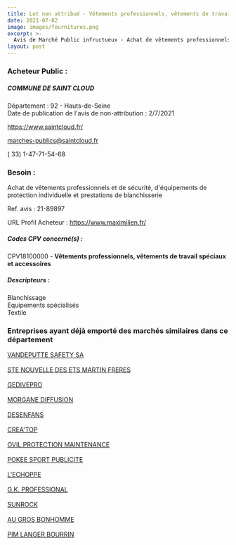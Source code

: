 ```yaml
---
title: Lot non attribué - Vêtements professionnels, vêtements de travail spéciaux et accessoires
date: 2021-07-02
image: images/fournitures.png
excerpt: >-
  Avis de Marché Public infructueux - Achat de vêtements professionnels et de sécurité, d'équipements de protection individuelle et prestations de blanchisserie
layout: post
---
```


### Acheteur Public :
##### COMMUNE DE SAINT CLOUD
Département : 92 - Hauts-de-Seine<br/>
Date de publication de l'avis de non-attribution : 2/7/2021


https://www.saintcloud.fr/

marches-publics@saintcloud.fr

( 33) 1-47-71-54-68
### Besoin :

Achat de vêtements professionnels et de sécurité, d'équipements de protection individuelle et prestations de blanchisserie

Ref. avis : 21-89897

URL Profil Acheteur : https://www.maximilien.fr/

##### Codes CPV concerné(s) :
CPV18100000 - **Vêtements professionnels, vêtements de travail spéciaux et accessoires** <br/>

##### Descripteurs :
Blanchissage <br/>
Equipements spécialisés <br/>
Textile <br/>

### Entreprises ayant déjà emporté des marchés similaires dans ce département
<a href="/entreprise-548/siren-332360197">VANDEPUTTE SAFETY SA</a><br/><br/>
<a href="/entreprise-548/siren-334327319">STE NOUVELLE DES ETS MARTIN FRERES</a><br/><br/>
<a href="/entreprise-549/siren-339901522">GEDIVEPRO</a><br/><br/>
<a href="/entreprise-549/siren-344079280">MORGANE DIFFUSION</a><br/><br/>
<a href="/entreprise-549/siren-345130660">DESENFANS</a><br/><br/>
<a href="/entreprise-551/siren-377966692">CREA'TOP</a><br/><br/>
<a href="/entreprise-552/siren-384637005">OVIL PROTECTION MAINTENANCE</a><br/><br/>
<a href="/entreprise-553/siren-385314075">POKEE SPORT PUBLICITE</a><br/><br/>
<a href="/entreprise-553/siren-388349599">L'ECHOPPE</a><br/><br/>
<a href="/entreprise-562/siren-444484042">G.K. PROFESSIONAL</a><br/><br/>
<a href="/entreprise-567/siren-497632109">SUNROCK</a><br/><br/>
<a href="/entreprise-571/siren-528423239">AU GROS BONHOMME</a><br/><br/>
<a href="/entreprise-574/siren-775677065">PIM LANGER BOURRIN</a><br/><br/>
